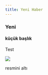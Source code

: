 ```yaml
---
title: Yeni Haber
---
```


### Yeni

#### küçük başlık



Test

![](https://sercandemo.github.io/marmarissatranc/assets/images/fca.jpg)

resmini altı
